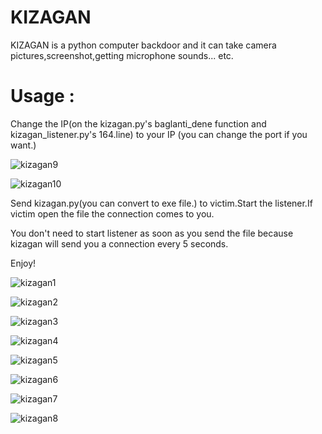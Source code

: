 # KIZAGAN
KIZAGAN is a python computer backdoor and it can take camera pictures,screenshot,getting microphone sounds... etc.

# Usage : 

Change the IP(on the kizagan.py's baglanti_dene function and kizagan_listener.py's 164.line) to your IP (you can change the port if you want.)


![kizagan9](https://user-images.githubusercontent.com/68844502/177044095-5ef7e80f-ed5e-467a-826f-e2734bc06c65.png)

![kizagan10](https://user-images.githubusercontent.com/68844502/177044104-7d0c4637-d9ae-4ded-ba92-5fa7078cf92c.png)

Send kizagan.py(you can convert to exe file.) to victim.Start the listener.If victim open the file the connection comes to you.

You don't need to start listener as soon as you send the file because kizagan will send you a connection every 5 seconds.

Enjoy!


![kizagan1](https://user-images.githubusercontent.com/68844502/177044241-d668f197-9801-4030-af11-09fea9847ce5.PNG)

![kizagan2](https://user-images.githubusercontent.com/68844502/177044243-f2c9185a-be17-42f2-8f29-9eec411f2c11.PNG)

![kizagan3](https://user-images.githubusercontent.com/68844502/177044244-81ff796c-edaa-4c35-9b7a-f9cf7db9ef5b.PNG)

![kizagan4](https://user-images.githubusercontent.com/68844502/177044246-f1d9768d-4089-422f-9942-ad7524e44f13.PNG)

![kizagan5](https://user-images.githubusercontent.com/68844502/177044247-f9d9e045-c448-4d48-976d-f07fdf66f437.PNG)

![kizagan6](https://user-images.githubusercontent.com/68844502/177044248-1d8a0023-7a28-42cd-9847-27a2e74c8066.PNG)

![kizagan7](https://user-images.githubusercontent.com/68844502/177044249-32d8a865-b886-47e1-b3de-b3ca846f0f74.PNG)

![kizagan8](https://user-images.githubusercontent.com/68844502/177044251-62cc6c68-1a0e-4ab5-892d-05f2d10137c7.PNG)
